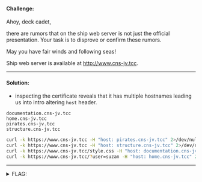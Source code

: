 #### Challenge:

Ahoy, deck cadet,

there are rumors that on the ship web server is not just the official presentation. Your task is to disprove or confirm these rumors.

May you have fair winds and following seas! 

Ship web server is available at <a href="http://www.cns-jv.tcc" target="_blank">http:&#47;&#47;www.cns-jv.tcc</a>.

---

#### Solution:

- inspecting the certificate reveals that it has multiple hostnames leading us into intro altering `host` header.  

```
documentation.cns-jv.tcc
home.cns-jv.tcc
pirates.cns-jv.tcc
structure.cns-jv.tcc
```


```bash
curl -k https://www.cns-jv.tcc -H "host: pirates.cns-jv.tcc" 2>/dev/null | grep '>ver\.' | sed 's/.*ver. //' | sed 's/<\/small>.*//' | base64 -d
curl -k https://www.cns-jv.tcc -H "host: structure.cns-jv.tcc" 2>/dev/null | grep '>ver\.' | sed 's/.*ver. //' | sed 's/<\/small>.*//' | base64 -d
curl -k https://www.cns-jv.tcc/style.css -H "host: documentation.cns-jv.tcc" 2>/dev/null | sed 's/.*ver. //' | sed 's/".*//' | base64 -d 
curl -k https://www.cns-jv.tcc/?user=suzan -H "host: home.cns-jv.tcc" 2>/dev/null | grep '>ver\.' | sed 's/.*ver. //' | sed 's/<\/small>.*//' | base64 -d 

```

---

<details><summary>FLAG:</summary>

```
FLAG{ejii-plmQ-Q53C-gMwc}
```

</details>
<br/>
